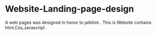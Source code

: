 # Website-Landing-page-design
A web pages was designed in honor to jaibhim . This is Website contains html,Css,Javascript . 
